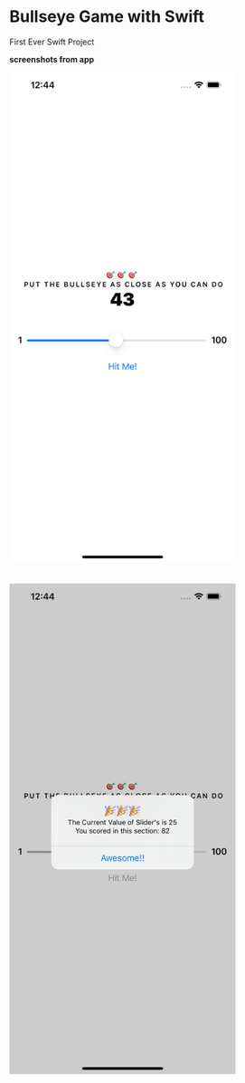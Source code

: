 # Bullseye Game with Swift

First Ever Swift Project


**screenshots from app**

<img src="doc/ss1.png" style="width: 400px;"/>
<br/>
<br/>
<br/>
<img src="doc/ss2.png" style="width: 400px;"/>

